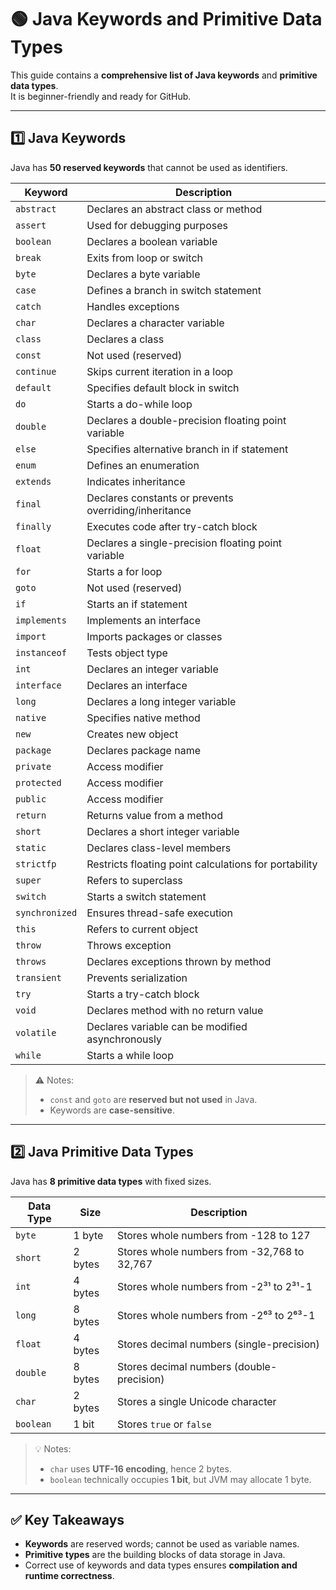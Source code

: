 # 🟢 Java Keywords and Primitive Data Types

This guide contains a **comprehensive list of Java keywords** and **primitive data types**.  
It is beginner-friendly and ready for GitHub.

---

## 1️⃣ Java Keywords

Java has **50 reserved keywords** that cannot be used as identifiers.

| Keyword       | Description |
|---------------|-------------|
| `abstract`    | Declares an abstract class or method |
| `assert`      | Used for debugging purposes |
| `boolean`     | Declares a boolean variable |
| `break`       | Exits from loop or switch |
| `byte`        | Declares a byte variable |
| `case`        | Defines a branch in switch statement |
| `catch`       | Handles exceptions |
| `char`        | Declares a character variable |
| `class`       | Declares a class |
| `const`       | Not used (reserved) |
| `continue`    | Skips current iteration in a loop |
| `default`     | Specifies default block in switch |
| `do`          | Starts a do-while loop |
| `double`      | Declares a double-precision floating point variable |
| `else`        | Specifies alternative branch in if statement |
| `enum`        | Defines an enumeration |
| `extends`     | Indicates inheritance |
| `final`       | Declares constants or prevents overriding/inheritance |
| `finally`     | Executes code after try-catch block |
| `float`       | Declares a single-precision floating point variable |
| `for`         | Starts a for loop |
| `goto`        | Not used (reserved) |
| `if`          | Starts an if statement |
| `implements`  | Implements an interface |
| `import`      | Imports packages or classes |
| `instanceof`  | Tests object type |
| `int`         | Declares an integer variable |
| `interface`   | Declares an interface |
| `long`        | Declares a long integer variable |
| `native`      | Specifies native method |
| `new`         | Creates new object |
| `package`     | Declares package name |
| `private`     | Access modifier |
| `protected`   | Access modifier |
| `public`      | Access modifier |
| `return`      | Returns value from a method |
| `short`       | Declares a short integer variable |
| `static`      | Declares class-level members |
| `strictfp`    | Restricts floating point calculations for portability |
| `super`       | Refers to superclass |
| `switch`      | Starts a switch statement |
| `synchronized`| Ensures thread-safe execution |
| `this`        | Refers to current object |
| `throw`       | Throws exception |
| `throws`      | Declares exceptions thrown by method |
| `transient`   | Prevents serialization |
| `try`         | Starts a try-catch block |
| `void`        | Declares method with no return value |
| `volatile`    | Declares variable can be modified asynchronously |
| `while`       | Starts a while loop |

> ⚠️ Notes:
> - `const` and `goto` are **reserved but not used** in Java.
> - Keywords are **case-sensitive**.

---

## 2️⃣ Java Primitive Data Types

Java has **8 primitive data types** with fixed sizes.

| Data Type | Size        | Description |
|-----------|------------|-------------|
| `byte`    | 1 byte     | Stores whole numbers from -128 to 127 |
| `short`   | 2 bytes    | Stores whole numbers from -32,768 to 32,767 |
| `int`     | 4 bytes    | Stores whole numbers from -2³¹ to 2³¹-1 |
| `long`    | 8 bytes    | Stores whole numbers from -2⁶³ to 2⁶³-1 |
| `float`   | 4 bytes    | Stores decimal numbers (single-precision) |
| `double`  | 8 bytes    | Stores decimal numbers (double-precision) |
| `char`    | 2 bytes    | Stores a single Unicode character |
| `boolean` | 1 bit      | Stores `true` or `false` |

> 💡 Notes:
> - `char` uses **UTF-16 encoding**, hence 2 bytes.
> - `boolean` technically occupies **1 bit**, but JVM may allocate 1 byte.

---

## ✅ Key Takeaways

- **Keywords** are reserved words; cannot be used as variable names.
- **Primitive types** are the building blocks of data storage in Java.
- Correct use of keywords and data types ensures **compilation and runtime correctness**.
